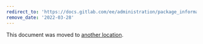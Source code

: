 ```yaml
---
redirect_to: 'https://docs.gitlab.com/ee/administration/package_information/postgresql_versions.html'
remove_date: '2022-03-28'
---
```


This document was moved to [another location](https://docs.gitlab.com/ee/administration/package_information/postgresql-versions.html).

<!-- This redirect file can be deleted after 2022-03-28. -->
<!-- Before deletion, see: https://docs.gitlab.com/ee/development/documentation/#move-or-rename-a-page -->
